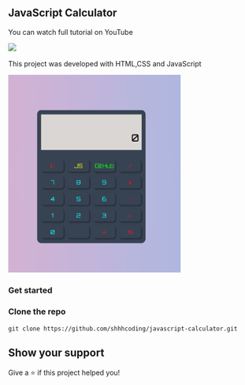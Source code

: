 ## JavaScript Calculator
You can watch full tutorial on YouTube
<p align="left">
  <a href="https://www.youtube.com/watch?v=Fa9FdOPP00Q"><img src="https://img.shields.io/badge/YouTube-%23FF0000.svg?style=for-the-badge&logo=YouTube&logoColor=white"/></a>
</p>

This project was developed with HTML,CSS and JavaScript

<img src="/calculator.PNG" width="350" height="400">

### Get started

### Clone the repo

```shell
git clone https://github.com/shhhcoding/javascript-calculator.git
```

## Show your support

Give a ⭐️ if this project helped you!
